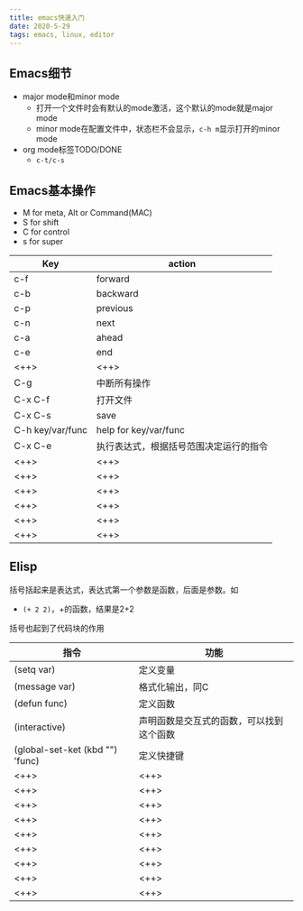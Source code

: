 ```yaml
---
title: emacs快速入门
date: 2020-5-29
tags: emacs, linux, editor
---
```


## Emacs细节

- major mode和minor mode
    - 打开一个文件时会有默认的mode激活，这个默认的mode就是major mode
    - minor mode在配置文件中，状态栏不会显示，`c-h m`显示打开的minor mode
- org mode标签TODO/DONE
    - `c-t/c-s`

## Emacs基本操作

- M for meta, Alt or Command(MAC)
- S for shift
- C for control
- s for super

| Key              | action                                 |
|------------------|----------------------------------------|
| c-f              | forward                                |
| c-b              | backward                               |
| c-p              | previous                               |
| c-n              | next                                   |
| c-a              | ahead                                  |
| c-e              | end                                    |
| <++>             | <++>                                   |
| C-g              | 中断所有操作                           |
| C-x C-f          | 打开文件                               |
| C-x C-s          | save                                   |
| C-h key/var/func | help for key/var/func                  |
| C-x C-e          | 执行表达式，根据括号范围决定运行的指令 |
| <++>             | <++>                                   |
| <++>             | <++>                                   |
| <++>             | <++>                                   |
| <++>             | <++>                                   |
| <++>             | <++>                                   |
| <++>             | <++>                                   |


## Elisp

括号括起来是表达式，表达式第一个参数是函数，后面是参数。如
- `(+ 2 2)`，+的函数，结果是2+2

括号也起到了代码块的作用

| 指令                                 | 功能                                          |
|--------------------------------------|-----------------------------------------------|
| (setq var)                           | 定义变量                                      |
| (message var)                        | 格式化输出，同C                               |
| (defun func)                         | 定义函数                                      |
| (interactive)                        | 声明函数是交互式的函数，<M-x>可以找到这个函数 |
| (global-set-ket (kbd "<key>") 'func) | 定义快捷键                                    |
| <++>                                 | <++>                                          |
| <++>                                 | <++>                                          |
| <++>                                 | <++>                                          |
| <++>                                 | <++>                                          |
| <++>                                 | <++>                                          |
| <++>                                 | <++>                                          |
| <++>                                 | <++>                                          |
| <++>                                 | <++>                                          |
| <++>                                 | <++>                                          |



